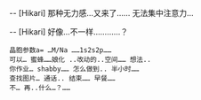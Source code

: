 -- [Hikari] 那种无力感…又来了…… 无法集中注意力…

-- [Hikari] 好像…不一样…………？

```
晶胞参数a= …M/Na ……1s2s2p……
可以… 蜜蜂……娘化 ..改动的..空间…… 想法..
你作业… shabby…… 怎么做到.. 半小时……
查找图片… 通话.. 结束…… 早餐……
不… 再..什么…？……
